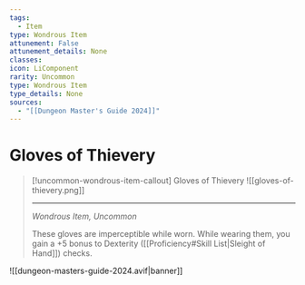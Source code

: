```yaml
---
tags:
  - Item
type: Wondrous Item
attunement: False
attunement_details: None
classes:
icon: LiComponent
rarity: Uncommon
type: Wondrous Item
type_details: None
sources: 
  - "[[Dungeon Master's Guide 2024]]"
---
```

# Gloves of Thievery
>[!uncommon-wondrous-item-callout] Gloves of Thievery
>![[gloves-of-thievery.png]]
>
>- - -
>_Wondrous Item, Uncommon_
>
>These gloves are imperceptible while worn. While wearing them, you gain a +5 bonus to Dexterity ([[Proficiency#Skill List\|Sleight of Hand]]) checks.
>


![[dungeon-masters-guide-2024.avif|banner]]